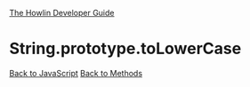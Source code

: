 [The Howlin Developer Guide](/index.md)



String.prototype.toLowerCase
============================

[Back to JavaScript](../index.md)
[Back to Methods](../methods.md)



